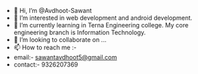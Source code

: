 - 👋 Hi, I’m @Avdhoot-Sawant
- 👀 I’m interested in web development and android development.
- 🌱 I’m currently learning in Terna Engineering college. My core engineering branch is Information Technology.
- 💞️ I’m looking to collaborate on ...
- 📫 How to reach me :- 
- email:- sawantavdhoot5@gmail.com
- contact:- 9326207369

<!---
Avdhoot-Sawant/Avdhoot-Sawant is a ✨ special ✨ repository because its `README.md` (this file) appears on your GitHub profile.
You can click the Preview link to take a look at your changes.
--->
